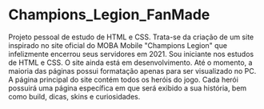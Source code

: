 # Champions_Legion_FanMade
Projeto pessoal de estudo de HTML e CSS. Trata-se da criação de um site inspirado no site oficial do MOBA Mobile "Champions Legion" que infelizmente encerrou seus servidores em 2021.
Sou iniciante nos estudos de HTML e CSS. O site ainda está em desenvolvimento. Até o momento, a maioria das páginas possui formatação apenas para ser visualizado no PC.
A página principal do site contém todos os heróis do jogo. Cada herói possuirá uma página específica em que será exibido a sua história, bem como build, dicas, skins e curiosidades.
